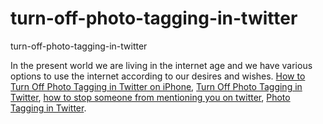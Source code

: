 # turn-off-photo-tagging-in-twitter
turn-off-photo-tagging-in-twitter

In the present world we are living in the internet age and we have various options to use the internet according to our desires and wishes. 
[How to Turn Off Photo Tagging in Twitter on iPhone](https://geekeasier.com/how-to-turn-off-photo-tagging-in-twitter-on-iphone/3061/),
[Turn Off Photo Tagging in Twitter](https://geekeasier.com/how-to-turn-off-photo-tagging-in-twitter-on-iphone/3061/),
[how to stop someone from mentioning you on twitter](https://geekeasier.com/how-to-turn-off-photo-tagging-in-twitter-on-iphone/3061/),
[Photo Tagging in Twitter](https://geekeasier.com/how-to-turn-off-photo-tagging-in-twitter-on-iphone/3061/).
